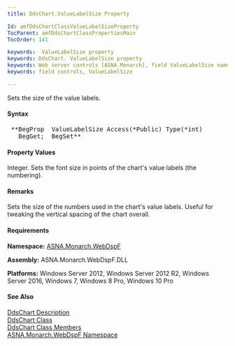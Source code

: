 ```yaml
---
title: DdsChart.ValueLabelSize Property

Id: amfDdsChartClassValueLabelSizeProperty
TocParent: amfDdsChartClassPropertiesMain
TocOrder: 141

keywords:  ValueLabelSize property
keywords: DdsChart. ValueLabelSize property
keywords: Web server controls [ASNA.Monarch], field ValueLabelSize name
keywords: field controls, ValueLabelSize

---
```


Sets the size of the value labels.

#### Syntax
<pre class="prettyprint"> **BegProp  ValueLabelSize Access(*Public) Type(*int)
   BegGet;  BegSet** </pre>

#### Property Values
Integer. Sets the font size in points of the chart's value labels (the numbering).

#### Remarks
Sets the size of the numbers used in the chart's value labels. Useful for tweaking the vertical spacing of the chart overall.

#### Requirements
**Namespace:** [ASNA.Monarch.WebDspF](amfWebDspFNamespace.html)

**Assembly:** ASNA.Monarch.WebDspF.DLL

**Platforms:** Windows Server 2012, Windows Server 2012 R2, Windows Server 2016, Windows 7, Windows 8 Pro, Windows 10 Pro

#### See Also
[DdsChart Description](amfUnderstandingCharts.html)<br /> [ DdsChart Class](amfDdsChartClass.html) <br /> [ DdsChart Class Members](amfDdsChartClassMembers.html) <br /> [ ASNA.Monarch.WebDspF Namespace](amfWebDspFNamespace.html) 
